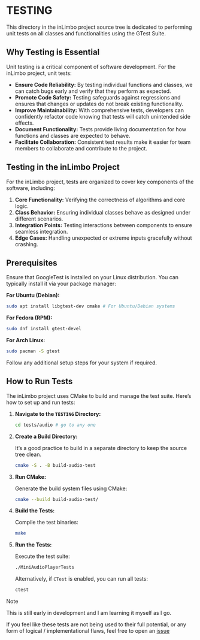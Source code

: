# TESTING

This directory in the inLimbo project source tree is dedicated to performing unit tests on all classes and functionalities using the GTest Suite.

## Why Testing is Essential

Unit testing is a critical component of software development. For the inLimbo project, unit tests:

- **Ensure Code Reliability:** By testing individual functions and classes, we can catch bugs early and verify that they perform as expected.
- **Promote Code Safety:** Testing safeguards against regressions and ensures that changes or updates do not break existing functionality.
- **Improve Maintainability:** With comprehensive tests, developers can confidently refactor code knowing that tests will catch unintended side effects.
- **Document Functionality:** Tests provide living documentation for how functions and classes are expected to behave.
- **Facilitate Collaboration:** Consistent test results make it easier for team members to collaborate and contribute to the project.

## Testing in the inLimbo Project

For the inLimbo project, tests are organized to cover key components of the software, including:

1. **Core Functionality:** Verifying the correctness of algorithms and core logic.
2. **Class Behavior:** Ensuring individual classes behave as designed under different scenarios.
3. **Integration Points:** Testing interactions between components to ensure seamless integration.
4. **Edge Cases:** Handling unexpected or extreme inputs gracefully without crashing.

## Prerequisites

Ensure that GoogleTest is installed on your Linux distribution. You can typically install it via your package manager:

**For Ubuntu (Debian):**

```bash
sudo apt install libgtest-dev cmake # For Ubuntu/Debian systems
```

**For Fedora (RPM):**

```bash 
sudo dnf install gtest-devel
```

**For Arch Linux:**

```bash 
sudo pacman -S gtest
```

Follow any additional setup steps for your system if required.

## How to Run Tests

The inLimbo project uses CMake to build and manage the test suite. Here’s how to set up and run tests:

1. **Navigate to the `TESTING` Directory:**

   ```bash
   cd tests/audio # go to any one
   ```

2. **Create a Build Directory:**

   It’s a good practice to build in a separate directory to keep the source tree clean.

   ```bash
   cmake -S . -B build-audio-test
   ```

3. **Run CMake:**

   Generate the build system files using CMake:

   ```bash
   cmake --build build-audio-test/
   ```

4. **Build the Tests:**

   Compile the test binaries:

   ```bash
   make
   ```

5. **Run the Tests:**

   Execute the test suite:

   ```bash
   ./MiniAudioPlayerTests
   ```

   Alternatively, if `CTest` is enabled, you can run all tests:

   ```bash
   ctest
   ```

> [!NOTE]
> 
> This is still early in development and I am learning it myself as I go.
> 
> If you feel like these tests are not being used to their full potential, or any form of logical / implementational flaws,
> feel free to open an [issue](https://github.com/nots1dd/inLimbo/issues)
> 
